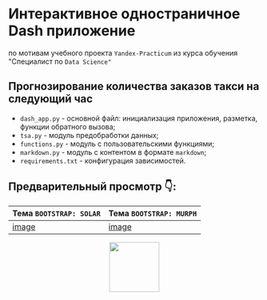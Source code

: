# Интерактивное одностраничное Dash приложение
по мотивам учебного проекта `Yandex-Practicum` из курса обучения "Специалист по `Data Science"`
## Прогнозирование количества заказов такси на следующий час
- `dash_app.py` - основной файл: инициализация приложения, разметка, функции обратного вызова;
- `tsa.py` - модуль предобработки данных;
- `functions.py` - модуль с пользовательскими функциями;
- `markdown.py` - модуль с контентом в формате `markdown`;
- `requirements.txt` - конфигурация зависимостей.

## Предварительный просмотр 👇:

| Тема `BOOTSTRAP: SOLAR` | Тема `BOOTSTRAP: MURPH` |
|------------------|----------------------|
| [image](https://github.com/UsilaDobry/Time_Series_Dash_app/blob/master/assets/preview_tsa_dash_1_solar.png) | [image](https://github.com/UsilaDobry/Time_Series_Dash_app/blob/master/assets/preview_tsa_dash_1_murph.png) |



<div id="header" align="center">
  <img src="https://media.giphy.com/media/gjrYDwbjnK8x36xZIO/giphy.gif" width="100"/>
</div>

